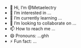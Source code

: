 - 👋 Hi, I’m @Metaelectry
- 👀 I’m interested in ...
- 🌱 I’m currently learning ...
- 💞️ I’m looking to collaborate on ...
- 📫 How to reach me ...
- 😄 Pronouns: ...ghh
- ⚡ Fun fact: ...

<!---
Metaelectry/Metaelectry is a ✨ special ✨ repository because its `README.md` (this file) appears on your GitHub profile.
You can click the Preview link to take a look at your changes.
--->
